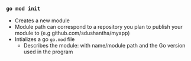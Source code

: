 ### `go mod init`
- Creates a new module
- Module path can correspond to a repository you plan to publish your module to (e.g github.com/sdushantha/myapp)
- Intializes a go `go.mod` file
   - Describes the module: with name/module path and the Go version used in the program
